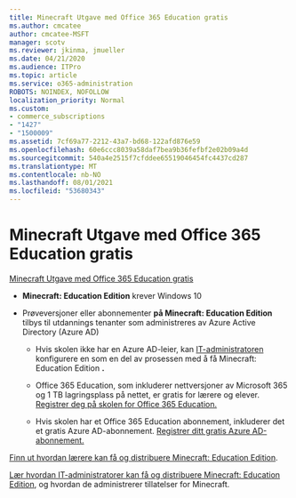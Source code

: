 ```yaml
---
title: Minecraft Utgave med Office 365 Education gratis
ms.author: cmcatee
author: cmcatee-MSFT
manager: scotv
ms.reviewer: jkinma, jmueller
ms.date: 04/21/2020
ms.audience: ITPro
ms.topic: article
ms.service: o365-administration
ROBOTS: NOINDEX, NOFOLLOW
localization_priority: Normal
ms.custom:
- commerce_subscriptions
- "1427"
- "1500009"
ms.assetid: 7cf69a77-2212-43a7-bd68-122afd876e59
ms.openlocfilehash: 60e6ccc8039a58daf7bea9b36fefbf2e02b09a4d
ms.sourcegitcommit: 540a4e2515f7cfddee65519046454fc4437cd287
ms.translationtype: MT
ms.contentlocale: nb-NO
ms.lasthandoff: 08/01/2021
ms.locfileid: "53680343"
---
```

# <a name="minecraft-edition-with-office-365-education-for-free"></a>Minecraft Utgave med Office 365 Education gratis

[Minecraft Utgave med Office 365 Education gratis](https://docs.microsoft.com/education/windows/get-minecraft-for-education)
  
- **Minecraft: Education Edition** krever Windows 10

- Prøveversjoner eller abonnementer **på Minecraft: Education Edition** tilbys til utdannings tenanter som administreres av Azure Active Directory (Azure AD)

  - Hvis skolen ikke har en Azure AD-leier, kan [IT-administratoren](https://docs.microsoft.com/education/windows/school-get-minecraft) konfigurere en som en del av prosessen med å få Minecraft: Education Edition **.**

  - Office 365 Education, som inkluderer nettversjoner av Microsoft 365 og 1 TB lagringsplass på nettet, er gratis for lærere og elever. [Registrer deg på skolen for Office 365 Education.](https://www.microsoft.com/education/products/office)

  - Hvis skolen har et Office 365 Education abonnement, inkluderer det et gratis Azure AD-abonnement. [Registrer ditt gratis Azure AD-abonnement.](https://msdn.microsoft.com/library/windows/hardware/mt703369%28v=vs.85%29.aspx)

[Finn ut hvordan lærere kan få og distribuere Minecraft: Education Edition](https://docs.microsoft.com/education/windows/teacher-get-minecraft).
  
[Lær hvordan IT-administratorer kan få og distribuere Minecraft: Education Edition](https://docs.microsoft.com/education/windows/school-get-minecraft), og hvordan de administrerer tillatelser for Minecraft.